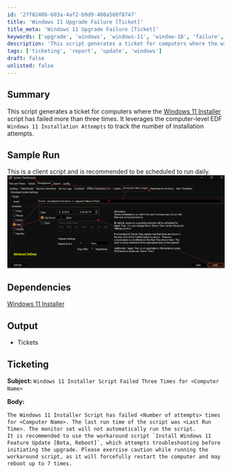 ```yaml
---
id: '27f8240b-603a-4af2-b9d9-480a560f8747'
title: 'Windows 11 Upgrade Failure [Ticket]'
title_meta: 'Windows 11 Upgrade Failure [Ticket]'
keywords: ['upgrade', 'windows', 'windows-11', 'window-10', 'failure', 'ticket', 'reporting']
description: 'This script generates a ticket for computers where the windows 11 installation script has failed more than three times'
tags: ['ticketing', 'report', 'update', 'windows']
draft: false
unlisted: false
---
```


## Summary

This script generates a ticket for computers where the [Windows 11 Installer](./Windows%20_11_Installer.md) script has failed more than three times. It leverages the computer-level EDF `Windows 11 Installation Attempts` to track the number of installation attempts.

## Sample Run

This is a client script and is recommended to be scheduled to run daily.  
![Image1](../../../static/img/cwa-script-windows-11-upgrade-failure/image1.png)

## Dependencies

[Windows 11 Installer](./Windows%20_11_Installer.md)

## Output

- Tickets

## Ticketing

**Subject:** `Windows 11 Installer Script Failed Three Times for <Computer Name>`

**Body:**

```PlainText
The Windows 11 Installer Script has failed <Number of attempts> times for <Computer Name>. The last run time of the script was <Last Run Time>. The monitor set will not automatically run the script. 
It is recommended to use the workaround script `Install Windows 11 Feature Update [Beta, Reboot]`, which attempts troubleshooting before initiating the upgrade. Please exercise caution while running the workaround script, as it will forcefully restart the computer and may reboot up to 7 times.
```
